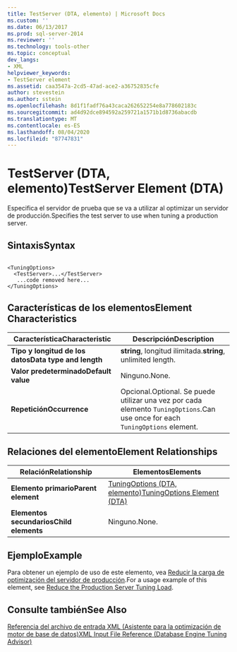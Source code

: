 ```yaml
---
title: TestServer (DTA, elemento) | Microsoft Docs
ms.custom: ''
ms.date: 06/13/2017
ms.prod: sql-server-2014
ms.reviewer: ''
ms.technology: tools-other
ms.topic: conceptual
dev_langs:
- XML
helpviewer_keywords:
- TestServer element
ms.assetid: caa3547a-2cd5-47ad-ace2-a36752835cfe
author: stevestein
ms.author: sstein
ms.openlocfilehash: 8d1f1fadf76a43caca262652254e8a778602183c
ms.sourcegitcommit: ad4d92dce894592a259721a1571b1d8736abacdb
ms.translationtype: MT
ms.contentlocale: es-ES
ms.lasthandoff: 08/04/2020
ms.locfileid: "87747831"
---
```

# <a name="testserver-element-dta"></a><span data-ttu-id="0b26d-102">TestServer (DTA, elemento)</span><span class="sxs-lookup"><span data-stu-id="0b26d-102">TestServer Element (DTA)</span></span>
  <span data-ttu-id="0b26d-103">Especifica el servidor de prueba que se va a utilizar al optimizar un servidor de producción.</span><span class="sxs-lookup"><span data-stu-id="0b26d-103">Specifies the test server to use when tuning a production server.</span></span>  
  
## <a name="syntax"></a><span data-ttu-id="0b26d-104">Sintaxis</span><span class="sxs-lookup"><span data-stu-id="0b26d-104">Syntax</span></span>  
  
```  
  
<TuningOptions>  
  <TestServer>...</TestServer>  
   ...code removed here...  
</TuningOptions>  
```  
  
## <a name="element-characteristics"></a><span data-ttu-id="0b26d-105">Características de los elementos</span><span class="sxs-lookup"><span data-stu-id="0b26d-105">Element Characteristics</span></span>  
  
|<span data-ttu-id="0b26d-106">Característica</span><span class="sxs-lookup"><span data-stu-id="0b26d-106">Characteristic</span></span>|<span data-ttu-id="0b26d-107">Descripción</span><span class="sxs-lookup"><span data-stu-id="0b26d-107">Description</span></span>|  
|--------------------|-----------------|  
|<span data-ttu-id="0b26d-108">**Tipo y longitud de los datos**</span><span class="sxs-lookup"><span data-stu-id="0b26d-108">**Data type and length**</span></span>|<span data-ttu-id="0b26d-109">**string**, longitud ilimitada.</span><span class="sxs-lookup"><span data-stu-id="0b26d-109">**string**, unlimited length.</span></span>|  
|<span data-ttu-id="0b26d-110">**Valor predeterminado**</span><span class="sxs-lookup"><span data-stu-id="0b26d-110">**Default value**</span></span>|<span data-ttu-id="0b26d-111">Ninguno.</span><span class="sxs-lookup"><span data-stu-id="0b26d-111">None.</span></span>|  
|<span data-ttu-id="0b26d-112">**Repetición**</span><span class="sxs-lookup"><span data-stu-id="0b26d-112">**Occurrence**</span></span>|<span data-ttu-id="0b26d-113">Opcional.</span><span class="sxs-lookup"><span data-stu-id="0b26d-113">Optional.</span></span> <span data-ttu-id="0b26d-114">Se puede utilizar una vez por cada elemento `TuningOptions`.</span><span class="sxs-lookup"><span data-stu-id="0b26d-114">Can use once for each `TuningOptions` element.</span></span>|  
  
## <a name="element-relationships"></a><span data-ttu-id="0b26d-115">Relaciones del elemento</span><span class="sxs-lookup"><span data-stu-id="0b26d-115">Element Relationships</span></span>  
  
|<span data-ttu-id="0b26d-116">Relación</span><span class="sxs-lookup"><span data-stu-id="0b26d-116">Relationship</span></span>|<span data-ttu-id="0b26d-117">Elementos</span><span class="sxs-lookup"><span data-stu-id="0b26d-117">Elements</span></span>|  
|------------------|--------------|  
|<span data-ttu-id="0b26d-118">**Elemento primario**</span><span class="sxs-lookup"><span data-stu-id="0b26d-118">**Parent element**</span></span>|[<span data-ttu-id="0b26d-119">TuningOptions &#40;DTA, elemento&#41;</span><span class="sxs-lookup"><span data-stu-id="0b26d-119">TuningOptions Element &#40;DTA&#41;</span></span>](tuningoptions-element-dta.md)|  
|<span data-ttu-id="0b26d-120">**Elementos secundarios**</span><span class="sxs-lookup"><span data-stu-id="0b26d-120">**Child elements**</span></span>|<span data-ttu-id="0b26d-121">Ninguno.</span><span class="sxs-lookup"><span data-stu-id="0b26d-121">None.</span></span>|  
  
## <a name="example"></a><span data-ttu-id="0b26d-122">Ejemplo</span><span class="sxs-lookup"><span data-stu-id="0b26d-122">Example</span></span>  
 <span data-ttu-id="0b26d-123">Para obtener un ejemplo de uso de este elemento, vea [Reducir la carga de optimización del servidor de producción](../../relational-databases/performance/reduce-the-production-server-tuning-load.md).</span><span class="sxs-lookup"><span data-stu-id="0b26d-123">For a usage example of this element, see [Reduce the Production Server Tuning Load](../../relational-databases/performance/reduce-the-production-server-tuning-load.md).</span></span>  
  
## <a name="see-also"></a><span data-ttu-id="0b26d-124">Consulte también</span><span class="sxs-lookup"><span data-stu-id="0b26d-124">See Also</span></span>  
 [<span data-ttu-id="0b26d-125">Referencia del archivo de entrada XML &#40;Asistente para la optimización de motor de base de datos&#41;</span><span class="sxs-lookup"><span data-stu-id="0b26d-125">XML Input File Reference &#40;Database Engine Tuning Advisor&#41;</span></span>](xml-input-file-reference-database-engine-tuning-advisor.md)  
  
  

